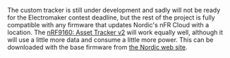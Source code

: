 The custom tracker is still under development and sadly will not be ready for the Electromaker contest deadline, but the rest of the project is fully compatible with any firmware that updates Nordic's nFR Cloud with a location. The [nRF9160: Asset Tracker v2](https://developer.nordicsemi.com/nRF_Connect_SDK/doc/latest/nrf/applications/asset_tracker_v2/README.html#asset-tracker-v2) will work equally well, although it will use a little more data and consume a little more power. This can be downloaded with the base firmware from [the Nordic web site](https://developer.nordicsemi.com/nRF_Connect_SDK/doc/latest/nrf/ug_thingy91_gsg.html#updating-firmware-through-usb).
